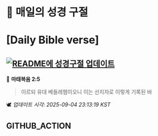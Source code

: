 # 🙏 매일의 성경 구절
# [Daily Bible verse]
## [![README에 성경구절 업데이트](https://github.com/DONGSUKA/first_test/actions/workflows/update-readme-bible.yml/badge.svg)](https://github.com/DONGSUKA/first_test/actions/workflows/update-readme-bible.yml)
<!-- START_BIBLE_VERSE -->
📖 **마태복음 2:5**
> 이르되 유대 베들레헴이오니 이는 선지자로 이렇게 기록된 바

🕊️ _업데이트 시각: 2025-09-04 23:13:19 KST_
  <!-- END_BIBLE_VERSE -->
## GITHUB_ACTION
